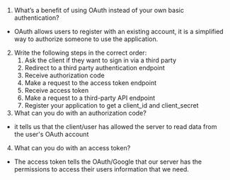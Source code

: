 1. What’s a benefit of using OAuth instead of your own basic authentication?
  - OAuth allows users to register with an existing account, it is a simplified way to authorize someone to use the application.
2. Write the following steps in the correct order:
    1. Ask the client if they want to sign in via a third party
    2. Redirect to a third party authentication endpoint
    3. Receive authorization code
    4. Make a request to the access token endpoint
    5. Receive access token
    6. Make a request to a third-party API endpoint
    7. Register your application to get a client_id and client_secret
3. What can you do with an authorization code?
  - it tells us that the client/user has allowed the server to read data from the user's OAuth account
4. What can you do with an access token?
  - The access token tells the OAuth/Google that our server has the permissions to access their users information that we need.